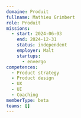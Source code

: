 ```yaml
---
domaine: Produit
fullname: Mathieu Grimbert
role: Produit
missions:
  - start: 2024-06-03
    end: 2024-12-31
    status: independent
    employer: Malt
    startups:
      - envergo
competences:
  - Product strategy
  - Product design
  - UX
  - UI
  - Coaching
memberType: beta
teams: []
---
```

